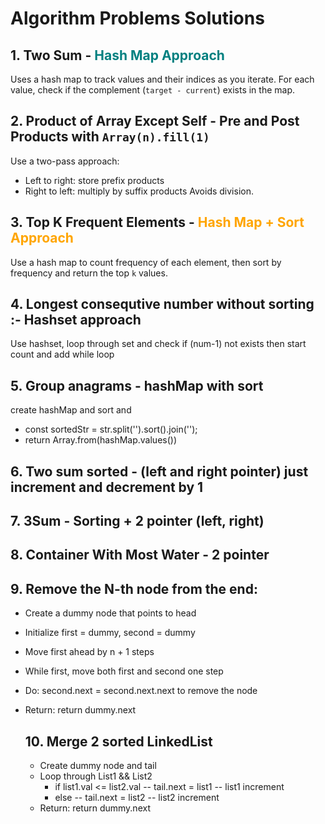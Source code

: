 # Algorithm Problems Solutions

## 1. Two Sum - <span style="color: teal;">Hash Map Approach</span>
Uses a hash map to track values and their indices as you iterate. For each value, check if the complement (`target - current`) exists in the map.

## 2. Product of Array Except Self - Pre and Post Products with `Array(n).fill(1)`
Use a two-pass approach:
- Left to right: store prefix products
- Right to left: multiply by suffix products
Avoids division.

## 3. Top K Frequent Elements - <span style="color: orange;">Hash Map + Sort Approach</span>
Use a hash map to count frequency of each element, then sort by frequency and return the top `k` values.

## 4. Longest consequtive number without sorting :- Hashset approach 
Use hashset, loop through set and check if (num-1) not exists then start count and add while loop 

## 5. Group anagrams - hashMap with sort
create hashMap and sort and 
- const sortedStr = str.split('').sort().join('');
- return Array.from(hashMap.values())

## 6. Two sum sorted - (left and right pointer) just increment and decrement by 1


## 7. 3Sum - Sorting + 2 pointer (left, right)

## 8. Container With Most Water - 2 pointer

## 9. Remove the N-th node from the end:
- Create a dummy node that points to head
- Initialize first = dummy, second = dummy
- Move first ahead by n + 1 steps
- While first, move both first and second one step
- Do: second.next = second.next.next to remove the node
- Return: return dummy.next

  ## 10. Merge 2 sorted LinkedList
  - Create dummy node and tail
  - Loop through List1 && List2
    - if list1.val <= list2.val
        -- tail.next = list1
        -- list1 increment
    - else
      -- tail.next = list2
      -- list2 increment
   - Return: return dummy.next 
